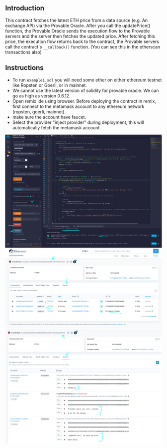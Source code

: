 ## Introduction

This contract fetches the latest ETH price from a data source (e.g. An exchange API) via the Provable Oracle.
After you call the updatePrice() function, the Provable Oracle sends the execution flow to the Provable servers and the server then fetches the updated price.
After fetching this price, the execution flow returns back to the contract, the Provable servers call the contract's `__callback()` function. (You can see this in the etherscan transactions also)

## Instructions

- To run `example1.sol` you will need some ether on either ethereum testnet like Ropsten or Goerli, or in mainnet.
- We cannot use the latest version of solidity for provable oracle. We can go as high as version 0.6.12.
- Open remix ide using browser. Before deploying the contract in remix, first connect to the metamask account to any ethereum network (ropsten, goerli, mainnet).
- make sure the account have faucet.
- Select the provider "inject provider" during deployment, this will automatically fetch the metamask account.

![screenshot 1](screenshots/output1.png)
![screenshot 2](screenshots/output2.png)
![screenshot 3](screenshots/output3.png)
